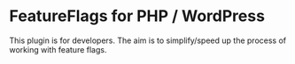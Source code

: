 # FeatureFlags for PHP / WordPress

This plugin is for developers. The aim is to simplify/speed up the process of working with feature flags.